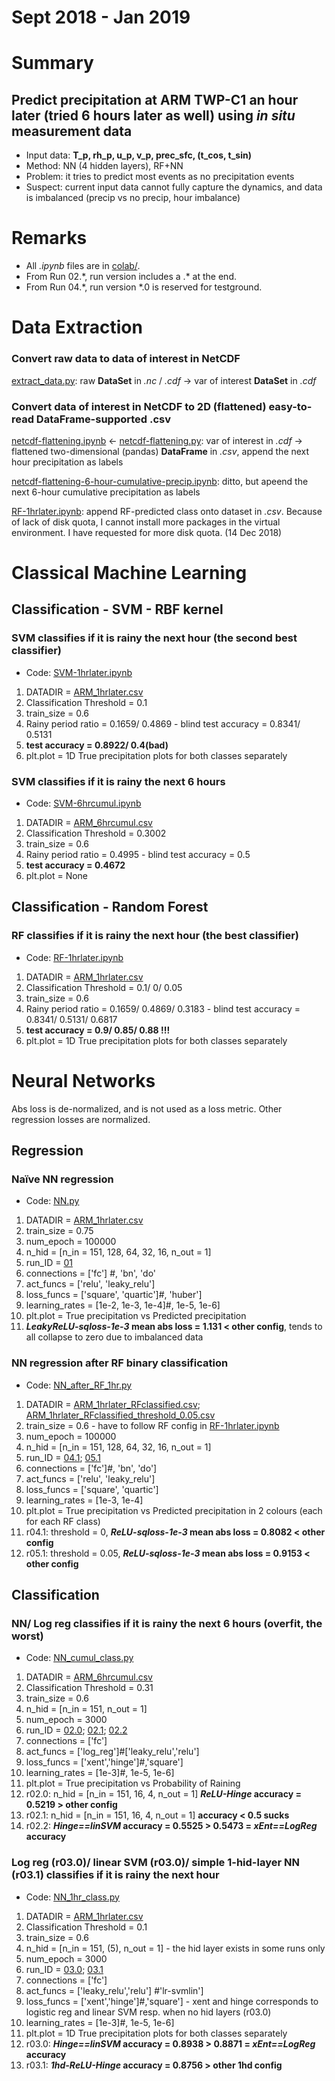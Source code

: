 # Sept 2018 - Jan 2019

# Summary
## Predict precipitation at ARM TWP-C1 an hour later (tried 6 hours later as well) using *in situ* measurement data
- Input data: **T_p, rh_p, u_p, v_p, prec_sfc, (t_cos, t_sin)**
- Method: NN (4 hidden layers), RF+NN
- Problem: it tries to predict most events as no precipitation events
- Suspect: current input data cannot fully capture the dynamics, and data is imbalanced (precip vs no precip, hour imbalance)

# Remarks
- All *.ipynb* files are in [colab/](./colab/).
- From Run 02.\*, run version includes a .\* at the end.
- From Run 04.\*, run version \*.0 is reserved for testground.
# Data Extraction
### Convert raw data to data of interest in NetCDF
[extract_data.py](./code/data_mani/extract_data.py): raw **DataSet** in *.nc* / *.cdf* -> var of interest **DataSet** in *.cdf*

### Convert data of interest in NetCDF to 2D (flattened) easy-to-read DataFrame-supported .csv
[netcdf-flattening.ipynb](./colab/netcdf-flattening.ipynb) <- [netcdf-flattening.py](./code/ML/netcdf-flattening.py): var of interest in *.cdf* -> flattened two-dimensional (pandas) **DataFrame** in *.csv*, append the next hour precipitation as labels

[netcdf-flattening-6-hour-cumulative-precip.ipynb](./colab/netcdf-flattening-6-hour-cumulative-precip.ipynb): ditto, but apeend the next 6-hour cumulative precipitation as labels

[RF-1hrlater.ipynb](./colab/RF-1hrlater.ipynb): append RF-predicted class onto dataset in *.csv*. Because of lack of disk quota, I cannot install more packages in the virtual environment. I have requested for more disk quota. (14 Dec 2018)

# Classical Machine Learning
## Classification - SVM - RBF kernel
### SVM classifies if it is rainy the next hour (the second best classifier)
- Code: [SVM-1hrlater.ipynb](./colab/SVM-1hrlater.ipynb)
1. DATADIR = [ARM_1hrlater.csv](../data/stage-0_cleaned/)
1. Classification Threshold = 0.1
2. train_size = 0.6
3. Rainy period ratio = 0.1659/ 0.4869 - blind test accuracy = 0.8341/ 0.5131
3. **test accuracy = 0.8922/ 0.4(bad)**
9. plt.plot = 1D True precipitation plots for both classes separately

### SVM classifies if it is rainy the next 6 hours
- Code: [SVM-6hrcumul.ipynb](./colab/SVM-6hrcumul.ipynb)
1. DATADIR = [ARM_6hrcumul.csv](../data/stage-0_cleaned/)
1. Classification Threshold = 0.3002
2. train_size = 0.6
3. Rainy period ratio = 0.4995 - blind test accuracy = 0.5
3. **test accuracy = 0.4672**
9. plt.plot = None

## Classification - Random Forest
### RF classifies if it is rainy the next hour (the best classifier)
- Code: [RF-1hrlater.ipynb](./colab/RF-1hrlater.ipynb)
1. DATADIR = [ARM_1hrlater.csv](../data/stage-0_cleaned/)
1. Classification Threshold = 0.1/ 0/ 0.05
2. train_size = 0.6
3. Rainy period ratio = 0.1659/ 0.4869/ 0.3183 - blind test accuracy = 0.8341/ 0.5131/ 0.6817
3. **test accuracy = 0.9/ 0.85/ 0.88 !!!**
9. plt.plot = 1D True precipitation plots for both classes separately

# Neural Networks
Abs loss is de-normalized, and is not used as a loss metric. Other regression losses are normalized.

## Regression
### Naïve NN regression
- Code: [NN.py](./code/ML/NN.py)
1. DATADIR = [ARM_1hrlater.csv](../data/stage-0_cleaned/)
2. train_size = 0.75
3. num_epoch = 100000
3. n_hid = [n_in = 151, 128, 64, 32, 16, n_out = 1]
4. run_ID = [01](./log/01)
5. connections = ['fc'] #, 'bn', 'do'
6. act_funcs = ['relu', 'leaky_relu']
7. loss_funcs = ['square', 'quartic']#, 'huber']
8. learning_rates = [1e-2, 1e-3, 1e-4]#, 1e-5, 1e-6]
9. plt.plot = True precipitation vs Predicted precipitation
9. ***LeakyReLU-sqloss-1e-3* mean abs loss = 1.131 < other config**, tends to all collapse to zero due to imbalanced data

### NN regression after RF binary classification
- Code: [NN_after_RF_1hr.py](./code/ML/NN_after_RF_1hr.py)
1. DATADIR = [ARM_1hrlater_RFclassified.csv](../data/stage-0_cleaned/); [ARM_1hrlater_RFclassified_threshold_0.05.csv](../data/stage-0_cleaned/)
2. train_size = 0.6 - have to follow RF config in [RF-1hrlater.ipynb](./colab/RF-1hrlater.ipynb)
3. num_epoch = 100000
3. n_hid = [n_in = 151, 128, 64, 32, 16, n_out = 1]
4. run_ID = [04.1](./log/04.1); [05.1](./log/05.1)
5. connections = ['fc']#, 'bn', 'do']
6. act_funcs = ['relu', 'leaky_relu']
1. loss_funcs = ['square', 'quartic']
1. learning_rates = [1e-3, 1e-4]
9. plt.plot = True precipitation vs Predicted precipitation in 2 colours (each for each RF class)
9. r04.1: threshold = 0, ***ReLU-sqloss-1e-3* mean abs loss = 0.8082 < other config**
9. r05.1: threshold = 0.05, ***ReLU-sqloss-1e-3* mean abs loss = 0.9153 < other config**

## Classification
### NN/ Log reg classifies if it is rainy the next 6 hours (overfit, the worst)
- Code: [NN_cumul_class.py](./code/ML/NN_cumul_class.py)
1. DATADIR = [ARM_6hrcumul.csv](../data/stage-0_cleaned/)
1. Classification Threshold = 0.31
2. train_size = 0.6
3. n_hid = [n_in = 151, n_out = 1]
4. num_epoch = 3000
4. run_ID = [02.0](./log/02.0); [02.1](./log/02.1); [02.2](./log/02.2)
5. connections = ['fc']
6. act_funcs = ['log_reg']#['leaky_relu','relu']
7. loss_funcs = ['xent','hinge']#,'square']
8. learning_rates = [1e-3]#, 1e-5, 1e-6]
9. plt.plot = True precipitation vs Probability of Raining
9. r02.0: n_hid = [n_in = 151, 16, 4, n_out = 1] ***ReLU-Hinge* accuracy = 0.5219 > other config**
9. r02.1: n_hid = [n_in = 151, 16, 4, n_out = 1] **accuracy < 0.5 sucks**
9. r02.2: ***Hinge==linSVM* accuracy = 0.5525 > 0.5473 = *xEnt==LogReg* accuracy**

### Log reg (r03.0)/ linear SVM (r03.0)/ simple 1-hid-layer NN (r03.1) classifies if it is rainy the next hour
- Code: [NN_1hr_class.py](./code/ML/NN_1hr_class.py)
1. DATADIR = [ARM_1hrlater.csv](../data/stage-0_cleaned/)
1. Classification Threshold = 0.1
2. train_size = 0.6
3. n_hid = [n_in = 151, (5), n_out = 1] - the hid layer exists in some runs only
4. num_epoch = 3000
5. run_ID = [03.0](./log/03.0); [03.1](./log/03.1)
5. connections = ['fc']
7. act_funcs = ['leaky_relu','relu'] #'lr-svmlin']
8. loss_funcs = ['xent','hinge']#,'square'] - xent and hinge corresponds to logistic reg and linear SVM resp. when no hid layers (r03.0)
9. learning_rates = [1e-3]#, 1e-5, 1e-6]
9. plt.plot = 1D True precipitation plots for both classes separately
9. r03.0: ***Hinge==linSVM* accuracy = 0.8938 > 0.8871 = *xEnt==LogReg* accuracy**
9. r03.1: ***1hd-ReLU-Hinge* accuracy = 0.8756 > other 1hd config**


